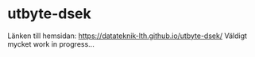 # utbyte-dsek
Länken till hemsidan: https://datateknik-lth.github.io/utbyte-dsek/
Väldigt mycket work in progress...
